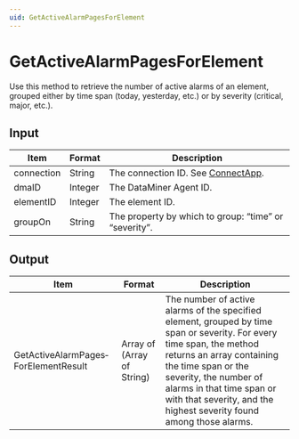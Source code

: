 ```yaml
---
uid: GetActiveAlarmPagesForElement
---
```


# GetActiveAlarmPagesForElement

Use this method to retrieve the number of active alarms of an element, grouped either by time span (today, yesterday, etc.) or by severity (critical, major, etc.).

## Input

| Item       | Format  | Description                                           |
|------------|---------|-------------------------------------------------------|
| connection | String  | The connection ID. See [ConnectApp](xref:ConnectApp).  |
| dmaID      | Integer | The DataMiner Agent ID.                               |
| elementID  | Integer | The element ID.                                       |
| groupOn    | String  | The property by which to group: “time” or “severity”. |

## Output

| Item                                 | Format                     | Description                                                                                                                                                                                                                                                                                             |
|--------------------------------------|----------------------------|---------------------------------------------------------------------------------------------------------------------------------------------------------------------------------------------------------------------------------------------------------------------------------------------------------|
| GetActiveAlarmPages­ForElementResult | Array of (Array of String) | The number of active alarms of the specified element, grouped by time span or severity. For every time span, the method returns an array containing the time span or the severity, the number of alarms in that time span or with that severity, and the highest severity found among those alarms. |
